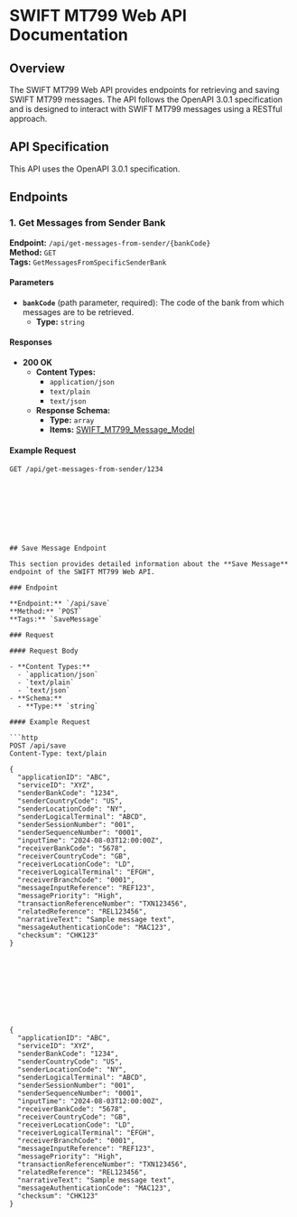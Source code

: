 # SWIFT MT799 Web API Documentation

## Overview

The SWIFT MT799 Web API provides endpoints for retrieving and saving SWIFT MT799 messages. The API follows the OpenAPI 3.0.1 specification and is designed to interact with SWIFT MT799 messages using a RESTful approach.

## API Specification

This API uses the OpenAPI 3.0.1 specification.

## Endpoints

### 1. **Get Messages from Sender Bank**

**Endpoint:** `/api/get-messages-from-sender/{bankCode}`  
**Method:** `GET`  
**Tags:** `GetMessagesFromSpecificSenderBank`

#### Parameters

- **`bankCode`** (path parameter, required): The code of the bank from which messages are to be retrieved.
  - **Type:** `string`

#### Responses

- **200 OK**
  - **Content Types:**
    - `application/json`
    - `text/plain`
    - `text/json`
  - **Response Schema:**
    - **Type:** `array`
    - **Items:** [SWIFT_MT799_Message_Model](#swift_mt799_message_model)

#### Example Request

```http
GET /api/get-messages-from-sender/1234









## Save Message Endpoint

This section provides detailed information about the **Save Message** endpoint of the SWIFT MT799 Web API.

### Endpoint

**Endpoint:** `/api/save`  
**Method:** `POST`  
**Tags:** `SaveMessage`

### Request

#### Request Body

- **Content Types:**
  - `application/json`
  - `text/plain`
  - `text/json`
- **Schema:**
  - **Type:** `string`

#### Example Request

```http
POST /api/save
Content-Type: text/plain

{
  "applicationID": "ABC",
  "serviceID": "XYZ",
  "senderBankCode": "1234",
  "senderCountryCode": "US",
  "senderLocationCode": "NY",
  "senderLogicalTerminal": "ABCD",
  "senderSessionNumber": "001",
  "senderSequenceNumber": "0001",
  "inputTime": "2024-08-03T12:00:00Z",
  "receiverBankCode": "5678",
  "receiverCountryCode": "GB",
  "receiverLocationCode": "LD",
  "receiverLogicalTerminal": "EFGH",
  "receiverBranchCode": "0001",
  "messageInputReference": "REF123",
  "messagePriority": "High",
  "transactionReferenceNumber": "TXN123456",
  "relatedReference": "REL123456",
  "narrativeText": "Sample message text",
  "messageAuthenticationCode": "MAC123",
  "checksum": "CHK123"
}










{
  "applicationID": "ABC",
  "serviceID": "XYZ",
  "senderBankCode": "1234",
  "senderCountryCode": "US",
  "senderLocationCode": "NY",
  "senderLogicalTerminal": "ABCD",
  "senderSessionNumber": "001",
  "senderSequenceNumber": "0001",
  "inputTime": "2024-08-03T12:00:00Z",
  "receiverBankCode": "5678",
  "receiverCountryCode": "GB",
  "receiverLocationCode": "LD",
  "receiverLogicalTerminal": "EFGH",
  "receiverBranchCode": "0001",
  "messageInputReference": "REF123",
  "messagePriority": "High",
  "transactionReferenceNumber": "TXN123456",
  "relatedReference": "REL123456",
  "narrativeText": "Sample message text",
  "messageAuthenticationCode": "MAC123",
  "checksum": "CHK123"
}